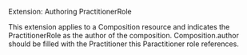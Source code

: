 Extension: Authoring PractitionerRole

This extension applies to a Composition resource and indicates the PractitionerRole as the author of the composition. Composition.author should be filled with the Practitioner this Paractitioner role references.